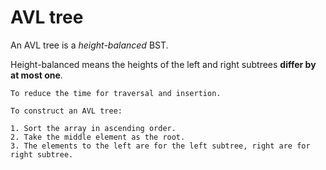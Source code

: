 # AVL tree

An AVL tree is a _height-balanced_ BST.

Height-balanced means the heights of the left and right subtrees **differ by at most one**. 

~~~admonish question title="Why need to balance height?"
To reduce the time for traversal and insertion.
~~~

~~~admonish hint title="From array"
To construct an AVL tree:

1. Sort the array in ascending order.
2. Take the middle element as the root.
3. The elements to the left are for the left subtree, right are for right subtree.
~~~

